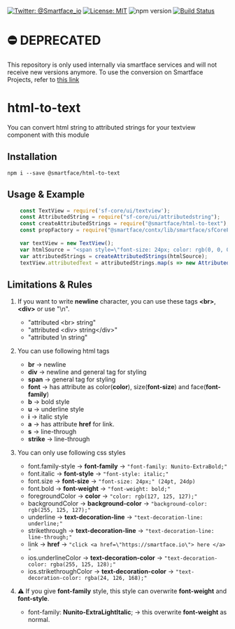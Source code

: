 [![Twitter: @Smartface_io](https://img.shields.io/badge/contact-@Smartface_io-blue.svg?style=flat)](https://twitter.com/smartface_io)
[![License: MIT](https://img.shields.io/badge/License-MIT-blue.svg)](https://github.com/smartface/html-to-text/blob/master/LICENSE)
![npm version](https://img.shields.io/npm/v/@smartface/html-to-text.svg?style=flat)
[![Build Status](https://travis-ci.org/smartface/html-to-text.svg?branch=master)](https://travis-ci.org/smartface/html-to-text)

# ⛔️ DEPRECATED
This repository is only used internally via smartface services and will not receive new versions anymore. To use the conversion on Smartface Projects, refer to [this link](https://github.com/smartface/sf-extension-utils/blob/master/doc/html-to-text.md)

# html-to-text

You can convert html string to attributed strings for your textview component with this module

## Installation
    
    npm i --save @smartface/html-to-text
    
## Usage & Example

```javascript
    const TextView = require('sf-core/ui/textview');
    const AttributedString = require("sf-core/ui/attributedstring");
    const createAttributedStrings = require("@smartface/html-to-text");
    const propFactory = require("@smartface/contx/lib/smartface/sfCorePropFactory").default;
    
    var textView = new TextView();
    var htmlSource = "<span style=\"font-size: 24px; color: rgb(0, 0, 0); text-decoration-color: rgb(0, 0, 0);\"><span style=\"font-family: Nunito-LightItalic; font-size: 24px; background-color: transparent; color: rgb(0, 0, 0); text-decoration-color: rgb(0, 0, 0);\">Your </span><font face=\"ios-Default-Bold\" style=\"font-size: 24px; font-family: ios-Default-Regular; background-color: transparent; color: rgb(0, 0, 0); text-decoration-color: rgb(0, 0, 0);\">attributed </font><span style=\"text-decoration-line: underline; color: rgb(139, 87, 42); font-size: 24px; font-family: ios-Default-Regular; background-color: transparent; text-decoration-color: rgb(0, 0, 0);\">Stri<span style=\"color: rgb(139, 87, 42); text-decoration-line: underline ; text-decoration-color: rgb(0, 0, 0); font-size: 24px; font-family: ios-Default-Regular; background-color: transparent;\">ngs</span></span></span><div><span style=\"font-size: 16px; font-family: ios-Default-Regular; text-decoration-color: rgb(0, 0, 0);\"><span style=\"text-decoration-line: underline; font-size: 16px; font-family: ios-Default-Regular; text-decoration-color: rgb(0, 0, 0);\"><span style=\"text-decoration-line: underline; text-decoration-color: rgb(0, 0, 0); font-size: 24px; font-family: ios-Default-Regular; background-color: rgb(189, 16, 224);\">second</span></span></span></div><div><span style=\"font-size: 16px; font-family: ios-Default-Regular; text-decoration-color: rgb(0, 0, 0);\"><span style=\"text-decoration-line: underline; font-size: 16px; font-family: ios-Default-Regular; text-decoration-color: rgb(0, 0, 0);\"><span style=\"text-decoration-line: underline; text-decoration-color: rgb(0, 0, 0); font-size: 16px; font-family: ios-Default-Regular; background-color: rgb(189, 16, 224); color: rgb(248, 231, 28);\">Third</span></span></span></div>";
    var attributedStrings = createAttributedStrings(htmlSource);
    textView.attributedText = attributedStrings.map(s => new AttributedString(propFactory(s)));
```

## Limitations & Rules

1. If you want to write **newline** character, you can use these tags **\<br\>**, **\<div\>** or use "\n".
    - "attributed \<br\> string"
    - "attributed \<div\> string\</div\>"
    - "attributed \n string"


2. You can use following html tags 
    - **br**     → newline
    - **div**    → newline and general tag for styling
    - **span**   → general tag for styling
    - **font**   → has attribute as color(**color**), size(**font-size**) and face(**font-family**)
    - **b**      → bold style
    - **u**      → underline style
    - **i**      → italic style 
    - **a**      → has attribute **href** for link.
    - **s**      → line-through
    - **strike** → line-through


3. You can only use following css styles
    - font.family-style      → **font-family** → ```"font-family: Nunito-ExtraBold;"```
    - font.italic            → **font-style** → ```"font-style: italic;"```
    - font.size              → **font-size** → ```"font-size: 24px;" (24pt, 24dp)```
    - font.bold              → **font-weight** → ```"font-weight: bold;"```
    - foregroundColor        → **color** → ```"color: rgb(127, 125, 127);"```
    - backgroundColor        → **background-color** → ```"background-color: rgb(255, 125, 127);"```
    - underline              → **text-decoration-line** → ```"text-decoration-line: underline;"```
    - strikethrough          → **text-decoration-line** → ```"text-decoration-line: line-through;"```
    - link                   → **href** → ```"click <a href=\"https://smartface.io\"> here </a> "```
    - ios.underlineColor     → **text-decoration-color** → ```"text-decoration-color: rgba(255, 125, 128);"```
    - ios.strikethroughColor → **text-decoration-color** → ```"text-decoration-color: rgba(24, 126, 168);"```


4. ⚠️ If you give **font-family** style, this style can overwrite **font-weight** and **font-style**.
    - font-family: **Nunito-ExtraLightItalic**; → this overwrite **font-weight** as normal.

